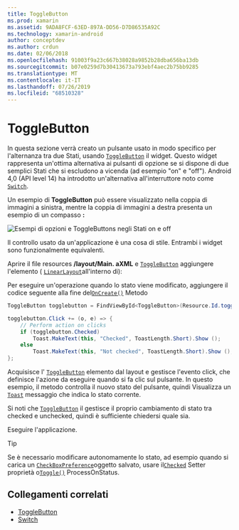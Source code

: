 ```yaml
---
title: ToggleButton
ms.prod: xamarin
ms.assetid: 9ADA8FCF-63ED-897A-DD56-D7D86535A92C
ms.technology: xamarin-android
author: conceptdev
ms.author: crdun
ms.date: 02/06/2018
ms.openlocfilehash: 91003f9a23c667b38028a9852b28dba656ba13db
ms.sourcegitcommit: b07e0259d7b30413673a793ebf4aec2b75bb9285
ms.translationtype: MT
ms.contentlocale: it-IT
ms.lasthandoff: 07/26/2019
ms.locfileid: "68510328"
---
```

# <a name="togglebutton"></a>ToggleButton

In questa sezione verrà creato un pulsante usato in modo specifico per l'alternanza tra due Stati, usando [`ToggleButton`](xref:Android.Widget.ToggleButton) il widget. Questo widget rappresenta un'ottima alternativa ai pulsanti di opzione se si dispone di due semplici Stati che si escludono a vicenda (ad esempio "on" e "off"). Android 4,0 (API level 14) ha introdotto un'alternativa all'interruttore noto come [`Switch`](xref:Android.Widget.Switch).

Un esempio di **ToggleButton** può essere visualizzato nella coppia di immagini a sinistra, mentre la coppia di immagini a destra presenta un esempio di un compasso **:**

![Esempi di opzioni e ToggleButtons negli Stati on e off](toggle-button-images/togglebutton-switch.png)  

Il controllo usato da un'applicazione è una cosa di stile. Entrambi i widget sono funzionalmente equivalenti.

Aprire il file resources **/layout/Main. aXML** e [`ToggleButton`](xref:Android.Widget.ToggleButton) aggiungere l'elemento ( [`LinearLayout`](xref:Android.Widget.LinearLayout)all'interno di):

Per eseguire un'operazione quando lo stato viene modificato, aggiungere il codice seguente alla fine del[`OnCreate()`](xref:Android.App.Activity.OnCreate*)
Metodo

```csharp
ToggleButton togglebutton = FindViewById<ToggleButton>(Resource.Id.togglebutton);

togglebutton.Click += (o, e) => {
    // Perform action on clicks
    if (togglebutton.Checked)
        Toast.MakeText(this, "Checked", ToastLength.Short).Show ();
    else
        Toast.MakeText(this, "Not checked", ToastLength.Short).Show ();
};
```

Acquisisce l' [`ToggleButton`](xref:Android.Widget.ToggleButton) elemento dal layout e gestisce l'evento click, che definisce l'azione da eseguire quando si fa clic sul pulsante. In questo esempio, il metodo controlla il nuovo stato del pulsante, quindi Visualizza un [`Toast`](xref:Android.Widget.Toast) messaggio che indica lo stato corrente.

Si noti che [`ToggleButton`](xref:Android.Widget.ToggleButton) il gestisce il proprio cambiamento di stato tra checked e unchecked, quindi è sufficiente chiedersi quale sia.

Eseguire l'applicazione.


> [!TIP]
> Se è necessario modificare autonomamente lo stato, ad esempio quando si carica un [`CheckBoxPreference`](xref:Android.Preferences.CheckBoxPreference)oggetto salvato, usare il[`Checked`](xref:Android.Widget.CompoundButton.Checked)
> Setter proprietà o[`Toggle()`](xref:Android.Widget.CompoundButton.Toggle)
> ProcessOnStatus.


## <a name="related-links"></a>Collegamenti correlati

- [ToggleButton](https://developer.android.com/reference/android/widget/ToggleButton.html)
- [Switch](https://developer.android.com/reference/android/widget/Switch.html)
